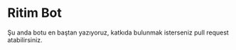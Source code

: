 # Ritim Bot
Şu anda botu en baştan yazıyoruz, katkıda bulunmak isterseniz pull request atabilirsiniz.
